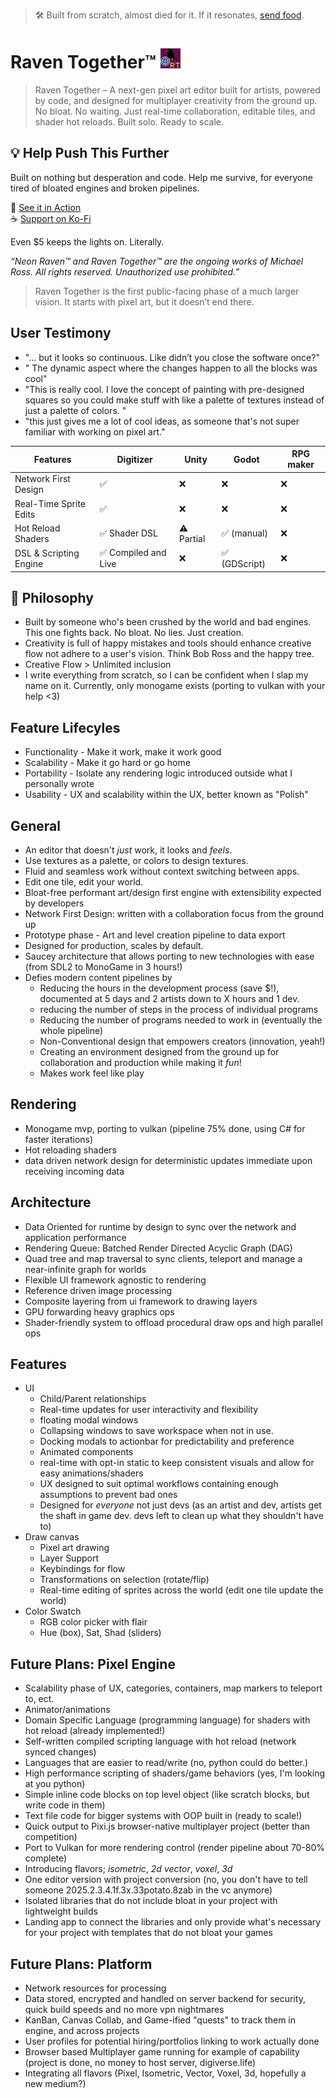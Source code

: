 > 🛠️ Built from scratch, almost died for it. If it resonates, [send food](https://ko-fi.com/neonraven3).

# Raven Together™ ![qt](/RT.png)
> Raven Together – A next-gen pixel art editor built for artists, powered by code, and designed for multiplayer creativity from the ground up.
No bloat. No waiting. Just real-time collaboration, editable tiles, and shader hot reloads. Built solo. Ready to scale.

## 💡 Help Push This Further
Built on nothing but desperation and code. Help me survive, for everyone tired of bloated engines and broken pipelines.

🎥 [See it in Action](https://youtu.be/aicetnL96HU) <br>
☕ [Support on Ko-Fi](https://ko-fi.com/neonraven3)

Even $5 keeps the lights on. Literally.

*“Neon Raven™ and Raven Together™ are the ongoing works of Michael Ross. All rights reserved. Unauthorized use prohibited.”*
> Raven Together is the first public-facing phase of a much larger vision. It starts with pixel art, but it doesn’t end there.

## User Testimony
- "… but it looks so continuous. Like didn’t you close the software once?"
- " The dynamic aspect where the changes happen to all the blocks was cool"
- "This is really cool.  I love the concept of painting with pre-designed squares so you could make stuff with like a palette of textures instead of just a palette of colors. "
- "this just gives me a lot of cool ideas, as someone that's not super familiar with working on pixel art."

| Features               | Digitizer           | Unity      | Godot        | RPG maker |
|------------------------|---------------------|------------|--------------|-----------|
| Network First Design   | ✅                   | ❌          | ❌            | ❌         |
| Real-Time Sprite Edits | ✅                   | ❌          | ❌            | ❌         |
| Hot Reload Shaders     | ✅ Shader DSL        | ⚠️ Partial | ✅ (manual)   | ❌         |
| DSL & Scripting Engine | ✅ Compiled and Live | ❌          | ✅ (GDScript) | ❌         |

## 🧭 Philosophy
- Built by someone who's been crushed by the world and bad engines. This one fights back. No bloat. No lies. Just creation.
- Creativity is full of happy mistakes and tools should enhance creative flow not adhere to a user's vision. Think Bob Ross and the happy tree.
- Creative Flow > Unlimited inclusion
- I write everything from scratch, so I can be confident when I slap my name on it. Currently, only monogame exists (porting to vulkan with your help <3)

## Feature Lifecyles
- Functionality - Make it work, make it work good
- Scalability - Make it go hard or go home
- Portability - Isolate any rendering logic introduced outside what I personally wrote
- Usability - UX and scalability within the UX, better known as "Polish"

## General
- An editor that doesn't *just* work, it looks and *feels*.
- Use textures as a palette, or colors to design textures.
- Fluid and seamless work without context switching between apps.
- Edit one tile, edit your world. 
- Bloat-free performant art/design first engine with extensibility expected by developers
- Network First Design: written with a collaboration focus from the ground up 
- Prototype phase - Art and level creation pipeline to data export
- Designed for production, scales by default.
- Saucey architecture that allows porting to new technologies with ease (from SDL2 to MonoGame in 3 hours!)
- Defies modern content pipelines by 
  - Reducing the hours in the development process (save $!), documented at 5 days and 2 artists down to X hours and 1 dev.
  - reducing the number of steps in the process of individual programs
  - Reducing the number of programs needed to work in (eventually the whole pipeline)
  - Non-Conventional design that empowers creators (innovation, yeah!)
  - Creating an environment designed from the ground up for collaboration and production while making it *fun*!
  - Makes work feel like play


## Rendering
- Monogame mvp, porting to vulkan (pipeline 75% done, using C# for faster iterations)
- Hot reloading shaders
- data driven network design for deterministic updates immediate upon receiving incoming data

## Architecture
- Data Oriented for runtime by design to sync over the network and application performance
- Rendering Queue: Batched Render Directed Acyclic Graph (DAG)
- Quad tree and map traversal to sync clients, teleport and manage a near-infinite graph for worlds
- Flexible UI framework agnostic to rendering
- Reference driven image processing
- Composite layering from ui framework to drawing layers
- GPU forwarding heavy graphics ops
- Shader-friendly system to offload procedural draw ops and high parallel ops

## Features
- UI
  - Child/Parent relationships
  - Real-time updates for user interactivity and flexibility
  - floating modal windows
  - Collapsing windows to save workspace when not in use.
  - Docking modals to actionbar for predictability and preference
  - Animated components
  - real-time with opt-in static to keep consistent visuals and allow for easy animations/shaders
  - UX designed to suit optimal workflows containing enough assumptions to prevent bad ones
  - Designed for *everyone* not just devs (as an artist and dev, artists get the shaft in game dev. devs left to clean up what they shouldn't have to)
- Draw canvas
  - Pixel art drawing
  - Layer Support
  - Keybindings for flow
  - Transformations on selection (rotate/flip)
  - Real-time editing of sprites across the world (edit one tile update the world)
- Color Swatch
  - RGB color picker with flair
  - Hue (box), Sat, Shad (sliders)

## Future Plans: Pixel Engine
- Scalability phase of UX, categories, containers, map markers to teleport to, ect.
- Animator/animations
- Domain Specific Language (programming language) for shaders with hot reload (already implemented!)
- Self-written compiled scripting language with hot reload (network synced changes)
- Languages that are easier to read/write (no, python could do better.)
- High performance scripting of shaders/game behaviors (yes, I'm looking at you python)
- Simple inline code blocks on top level object (like scratch blocks, but write code in them)
- Text file code for bigger systems with OOP built in (ready to scale!)
- Quick output to Pixi.js browser-native multiplayer project (better than competition)
- Port to Vulkan for more rendering control (render pipeline about 70-80% complete)
- Introducing flavors; *isometric*, *2d vector*, *voxel*, *3d*
- One editor version with project conversion (no, you don't have to tell someone 2025.2.3.4.1f.3x.33potato.8zab in the vc anymore)
- Isolated libraries that do not include bloat in your project with lightweight builds
- Landing app to connect the libraries and only provide what's necessary for your project with templates that do not bloat your games

## Future Plans: Platform
- Network resources for processing
- Data stored, encrypted and handled on server backend for security, quick build speeds and no more vpn nightmares
- KanBan, Canvas Collab, and Game-ified "quests" to track them in engine, and across projects
- User profiles for potential hiring/portfolios linking to work actually done
- Browser based Multiplayer game running for example of capability (project is done, no money to host server, digiverse.life) 
- Integrating all flavors (Pixel, Isometric, Vector, Voxel, 3d, hopefully a new medium?)
